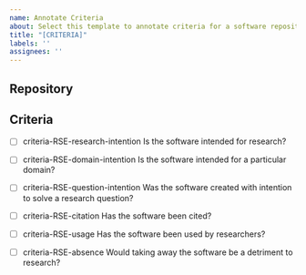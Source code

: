 ```yaml
---
name: Annotate Criteria
about: Select this template to annotate criteria for a software repository
title: "[CRITERIA]"
labels: ''
assignees: ''
---
```


## Repository

<!-- write the name of the repository here-->

## Criteria

<!-- check one or more boxes for criteria to indicate "yes" -->


 - [ ] criteria-RSE-research-intention
Is the software intended for research?

 - [ ] criteria-RSE-domain-intention
Is the software intended for a particular domain?

 - [ ] criteria-RSE-question-intention
Was the software created with intention to solve a research question?

 - [ ] criteria-RSE-citation
Has the software been cited?

 - [ ] criteria-RSE-usage
Has the software been used by researchers?

 - [ ] criteria-RSE-absence
Would taking away the software be a detriment to research?


